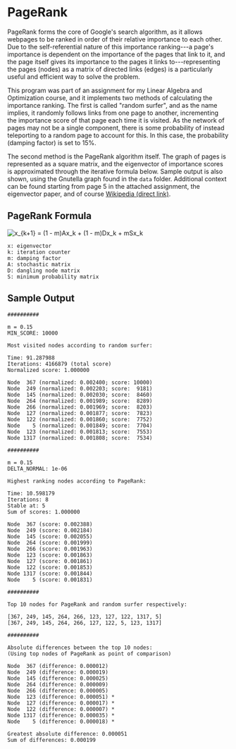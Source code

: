 # PageRank

PageRank forms the core of Google's search algorithm, as it allows webpages to be ranked in order of their relative importance to each other. Due to the self-referential nature of this importance ranking---a page's importance is dependent on the importance of the pages that link to it, and the page itself gives its importance to the pages it links to---representing the pages (nodes) as a matrix of directed links (edges) is a particularly useful and efficient way to solve the problem.

This program was part of an assignment for my Linear Algebra and Optimization course, and it implements two methods of calculating the importance ranking. The first is called "random surfer", and as the name implies, it randomly follows links from one page to another, incrementing the importance score of that page each time it is visited. As the network of pages may not be a single component, there is some probability of instead teleporting to a random page to account for this. In this case, the probability (damping factor) is set to 15%.

The second method is the PageRank algorithm itself. The graph of pages is represented as a square matrix, and the eigenvector of importance scores is approximated through the iterative formula below. Sample output is also shown, using the Gnutella graph found in the `data` folder. Additional context can be found starting from page 5 in the attached assignment, the eigenvector paper, and of course [Wikipedia (direct link)](https://en.wikipedia.org/wiki/PageRank).

## PageRank Formula

![x_{k+1} = (1 - m)Ax_k + (1 - m)Dx_k + mSx_k](https://render.githubusercontent.com/render/math?math=x_%7Bk%2B1%7D%20%3D%20(1%20-%20m)Ax_k%20%2B%20(1%20-%20m)Dx_k%20%2B%20mSx_k)

[comment]: # (https://gist.github.com/a-rodin/fef3f543412d6e1ec5b6cf55bf197d7b)
[comment]: # (https://alexanderrodin.com/github-latex-markdown)

```
x: eigenvector
k: iteration counter
m: damping factor
A: stochastic matrix
D: dangling node matrix
S: minimum probability matrix
```

## Sample Output

```
##########

m = 0.15
MIN_SCORE: 10000

Most visited nodes according to random surfer:

Time: 91.287988
Iterations: 4166879 (total score)
Normalized score: 1.000000

Node  367 (normalized: 0.002400; score: 10000)
Node  249 (normalized: 0.002203; score:  9181)
Node  145 (normalized: 0.002030; score:  8460)
Node  264 (normalized: 0.001989; score:  8289)
Node  266 (normalized: 0.001969; score:  8203)
Node  127 (normalized: 0.001877; score:  7823)
Node  122 (normalized: 0.001860; score:  7752)
Node    5 (normalized: 0.001849; score:  7704)
Node  123 (normalized: 0.001813; score:  7553)
Node 1317 (normalized: 0.001808; score:  7534)

##########

m = 0.15
DELTA_NORMAL: 1e-06

Highest ranking nodes according to PageRank:

Time: 10.598179
Iterations: 8
Stable at: 5
Sum of scores: 1.000000

Node  367 (score: 0.002388)
Node  249 (score: 0.002184)
Node  145 (score: 0.002055)
Node  264 (score: 0.001999)
Node  266 (score: 0.001963)
Node  123 (score: 0.001863)
Node  127 (score: 0.001861)
Node  122 (score: 0.001853)
Node 1317 (score: 0.001844)
Node    5 (score: 0.001831)

##########

Top 10 nodes for PageRank and random surfer respectively:

[367, 249, 145, 264, 266, 123, 127, 122, 1317, 5]
[367, 249, 145, 264, 266, 127, 122, 5, 123, 1317]

##########

Absolute differences between the top 10 nodes:
(Using top nodes of PageRank as point of comparison)

Node  367 (difference: 0.000012)
Node  249 (difference: 0.000019)
Node  145 (difference: 0.000025)
Node  264 (difference: 0.000009)
Node  266 (difference: 0.000005)
Node  123 (difference: 0.000051) *
Node  127 (difference: 0.000017) *
Node  122 (difference: 0.000007) *
Node 1317 (difference: 0.000035) *
Node    5 (difference: 0.000018) *

Greatest absolute difference: 0.000051
Sum of differences: 0.000199
```